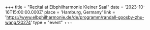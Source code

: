 +++
title = "Recital at Elbphilharmonie Kleiner Saal"
date = '2023-10-16T15:00:00.000Z'
place = 'Hamburg, Germany'
link = 'https://www.elbphilharmonie.de/de/programm/randall-goosby-zhu-wang/20274'
type = "event"
+++

